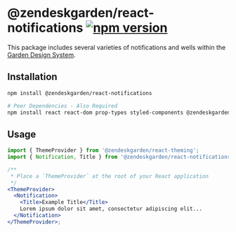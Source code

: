 # @zendeskgarden/react-notifications [![npm version](https://img.shields.io/npm/v/@zendeskgarden/react-notifications.svg?style=flat-square)](https://www.npmjs.com/package/@zendeskgarden/react-notifications)

This package includes several varieties of notifications and wells within
the [Garden Design System](https://zendeskgarden.github.io/).

## Installation

```sh
npm install @zendeskgarden/react-notifications

# Peer Dependencies - Also Required
npm install react react-dom prop-types styled-components @zendeskgarden/react-theming
```

## Usage

```jsx static
import { ThemeProvider } from '@zendeskgarden/react-theming';
import { Notification, Title } from '@zendeskgarden/react-notifications';

/**
 * Place a `ThemeProvider` at the root of your React application
 */
<ThemeProvider>
  <Notification>
    <Title>Example Title</Title>
    Lorem ipsum dolor sit amet, consectetur adipiscing elit...
  </Notification>
</ThemeProvider>;
```
